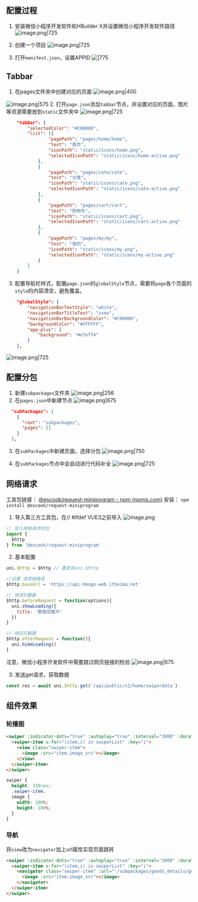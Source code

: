 ## 配置过程
1. 安装微信小程序开发软件和HBuilder X并设置微信小程序开发软件路径
![image.png|725](https://cdn.jsdelivr.net/gh/xuezhaorong/Picgo//Source/fix-dir/picgo/picgo-clipboard-images/2024/10/07/16-38-09-2229bce06b2abf00af1649bb3aea6165-20241007163808-88650f.png)


2. 创建一个项目
![image.png|725](https://cdn.jsdelivr.net/gh/xuezhaorong/Picgo//Source/fix-dir/picgo/picgo-clipboard-images/2024/10/07/16-39-13-d5881d84d4459509556651baa9519d6b-20241007163913-5b7985.png)

3. 打开`manifest.json`，设置APPID
![|775](https://cdn.jsdelivr.net/gh/xuezhaorong/Picgo//Source/fix-dir/picgo/picgo-clipboard-images/2024/10/07/16-44-10-c77fe2e9648f22b432c5749c05505aca-20241007164409-35f9eb.png)


## Tabbar
1. 在pages文件夹中创建对应的页面
![image.png|400](https://cdn.jsdelivr.net/gh/xuezhaorong/Picgo//Source/fix-dir/picgo/picgo-clipboard-images/2024/10/07/16-55-50-5a18a2d1bb0747106a37f504a38a1ed9-20241007165550-82505a.png)

![image.png|575](https://cdn.jsdelivr.net/gh/xuezhaorong/Picgo//Source/fix-dir/picgo/picgo-clipboard-images/2024/10/07/16-56-09-9a192938d48824394bd62f95f2f95d1b-20241007165608-240886.png)
2. 打开`page.json`添加`tabbar`节点，并设置对应的页面，图片等资源需要放到`static`文件夹中
![image.png|725](https://cdn.jsdelivr.net/gh/xuezhaorong/Picgo//Source/fix-dir/picgo/picgo-clipboard-images/2024/10/07/17-27-16-2065c148e0cc2ccab148cdd29b7c5f8f-20241007172716-fa17e8.png)

```json
	"tabBar": {
		"selectedColor": "#C00000",
		"list": [{
				"pagePath": "pages/home/home",
				"text": "首页",
				"iconPath": "static/icons/home.png",
				"selectedIconPath": "static/icons/home-active.png"
			},
			{
				"pagePath": "pages/cate/cate",
				"text": "分类",
				"iconPath": "static/icons/cate.png",
				"selectedIconPath": "static/icons/cate-active.png"
			},
			{
				"pagePath": "pages/cart/cart",
				"text": "购物车",
				"iconPath": "static/icons/cart.png",
				"selectedIconPath": "static/icons/cart-active.png"
			},
			{
				"pagePath": "pages/my/my",
				"text": "我的",
				"iconPath": "static/icons/my.png",
				"selectedIconPath": "static/icons/my-active.png"
			}
		]
	}
```

3. 配置导航栏样式，配置`page.json`的`globalStyle`节点，需要将`page`各个页面的`style`的内容清空，避免覆盖。
```json
	"globalStyle": {
		"navigationBarTextStyle": "white", 
		"navigationBarTitleText": "zxoo",
		"navigationBarBackgroundColor": "#C00000",
		"backgroundColor": "#FFFFFF",
		"app-plus": {
			"background": "#efeff4"
		}
	},
```

![image.png|725](https://cdn.jsdelivr.net/gh/xuezhaorong/Picgo//Source/fix-dir/picgo/picgo-clipboard-images/2024/10/07/17-32-22-215dd9aad6c3319f3e5557c02968a5cb-20241007173221-5703d4.png)

## 配置分包
1. 新建`subpackages`文件夹
![image.png|256](https://cdn.jsdelivr.net/gh/xuezhaorong/Picgo//Source/fix-dir/picgo/picgo-clipboard-images/2024/10/08/21-50-59-cadfc65ddf29143785924731541874cb-20241008215059-5c259d.png)
2. 在`pages.json`中新建节点
![image.png|675](https://cdn.jsdelivr.net/gh/xuezhaorong/Picgo//Source/fix-dir/picgo/picgo-clipboard-images/2024/10/08/21-52-39-6cdd07871a498afe3cc5b1b5676ed057-20241008215239-3f34ba.png)


```json
  "subPackages": [
    {
      "root": "subpackages",
      "pages": []
    }
  ],
```

3. 在`subPackages`中新建页面，选择分包
![image.png|750](https://cdn.jsdelivr.net/gh/xuezhaorong/Picgo//Source/fix-dir/picgo/picgo-clipboard-images/2024/10/08/21-53-45-2cf25959ad16ab816e7f16c037fcc92c-20241008215345-79dca5.png)

4. 在`subPackages`节点中会自动进行代码补全
![image.png|725](https://cdn.jsdelivr.net/gh/xuezhaorong/Picgo//Source/fix-dir/picgo/picgo-clipboard-images/2024/10/08/21-54-28-f4bfd91c1d002ce9ed86701c569de80b-20241008215428-c94023.png)

## 网络请求
工具包链接：
[@escook/request-miniprogram - npm (npmjs.com)](https://www.npmjs.com/package/@escook/request-miniprogram)
安装： `npm install @escook/request-miniprogram`
1. 导入第三方工具包，在// #ifdef VUE3之前导入
![image.png](https://cdn.jsdelivr.net/gh/xuezhaorong/Picgo//Source/fix-dir/picgo/picgo-clipboard-images/2024/10/08/09-11-40-cd7b157f97506a2628bfc22ce4bab025-20241008091139-352c25.png)

```js
// 导入网络请求的包
import {
  $http
} from '@escook/request-miniprogram'

```

2. 基本配置
```js
uni.$http = $http // 重定向uni.$http

//设置 请求根路径 
$http.baseUrl = 'https://api-hmugo-web.itheima.net'

// 请求拦截器
$http.beforeRequest = function(options){
  uni.showLoading({
    title: '数据加载中'
  })
}

// 响应拦截器
$http.afterRequest = function(){
  uni.hideLoading()
}


```

注意，微信小程序开发软件中需要跳过网页链接的检验
![image.png|675](https://cdn.jsdelivr.net/gh/xuezhaorong/Picgo//Source/fix-dir/picgo/picgo-clipboard-images/2024/10/08/09-18-43-10c907cc70ce94c613cbd474c0dc423b-20241008091842-b4d10c.png)

3. 发送get请求，获取数据
```js
const res = await uni.$http.get('/api/public/v1/home/swiperdata')
```

## 组件效果
### 轮播图

```html
<swiper :indicator-dots="true" :autoplay="true" :interval="3000" :duration="1000" :circular="true">
  <swiper-item v-for="(item,i) in swiperList" :key="i">
	<view class="swiper-item">
	  <image :src="item.image_src"></image>
	</view>
  </swiper-item>
</swiper>
```

```css
swiper {
  height: 330rpx;
  .swiper-item,
  image {
    width: 100%;
    height: 100%;
  }
}
```

### 导航
将`view`改为`navigator`加上url属性实现页面跳转
```html
<swiper :indicator-dots="true" :autoplay="true" :interval="3000" :duration="1000" :circular="true">
  <swiper-item v-for="(item,i) in swiperList" :key="i">
	<navigator class="swiper-item" :url="'/subpackages/goods_details/goods_details>goods_id='+items.goods_id">
	  <image :src="item.image_src"></image>
	</navigator>
  </swiper-item>
</swiper>
```